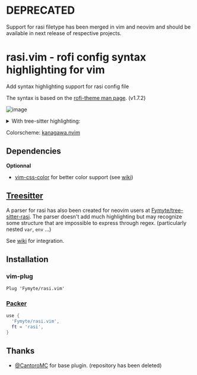 # DEPRECATED
Support for rasi filetype has been merged in vim and neovim and should be available in next release of respective projects.

# rasi.vim - rofi config syntax highlighting for vim

Add syntax highlighting support for rasi config file

The syntax is based on the [rofi-theme man page](https://man.archlinux.org/man/community/rofi/rofi-theme.5.en). (v1.7.2)

![image](https://user-images.githubusercontent.com/34305318/154325014-07745a20-de25-4df5-b66a-e767e48c8f38.png)

<details>
<summary>With tree-sitter highlighting:</summary>
  <img alt="Tree-sitter showcase" src="https://user-images.githubusercontent.com/34305318/154324309-ca639702-b561-4fcd-8c30-fa12ef4fa10e.png">
</details>

Colorscheme: [kanagawa.nvim](https://github.com/rebelot/kanagawa.nvim)

## Dependencies
**Optionnal**
- [vim-css-color](https://github.com/ap/vim-css-color) for better color support (see [wiki](https://github.com/Fymyte/rasi.vim/wiki/Integration#colors))

## [Treesitter](https://github.com/nvim-treesitter/nvim-treesitter)
A parser for rasi has also been created for neovim users at [Fymyte/tree-sitter-rasi](https://github.com/Fymyte/tree-sitter-rasi).
The parser doesn't add much highlighting but may recognize some structure that are impossible to express through regex.
(particularly nested `var`, `env` ...)

See [wiki](https://github.com/Fymyte/rasi.vim/wiki/Integration#treesitter) for integration.

## Installation
### vim-plug
```vim 
Plug 'Fymyte/rasi.vim'
```

### [Packer](https://github.com/wbthomason/packer.nvim)
```lua
use {
  'Fymyte/rasi.vim',
  ft = 'rasi',
}
```

## Thanks
- [@CantoroMC](https://github.com/CantoroMC) for base plugin. (repository has been deleted)
